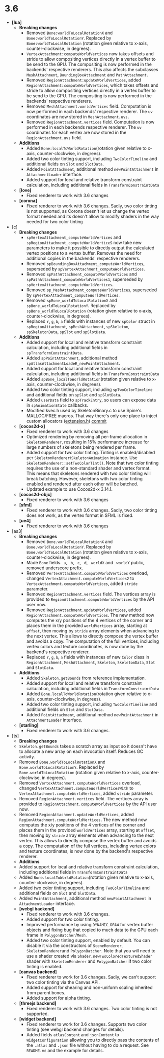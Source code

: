 # 3.6
* **[lua]**
  * **Breaking changes**
    * Removed `Bone:worldToLocalRotationX` and `Bone:worldToLocalRotationY`. Replaced by `Bone:worldToLocalRotation` (rotation given relative to x-axis, counter-clockwise, in degrees).
    * `VertexAttachment:computeWorldVertices` now takes offsets and stride to allow compositing vertices directly in a vertex buffer to be send to the GPU. The compositing is now performed in the backends' respective renderers. This also affects the subclasses `MeshAttachment`, `BoundingBoxAttachment` and `PathAttachment`.
    * Removed `RegionAttachment:updateWorldVertices`, added `RegionAttachment:computeWorldVertices`, which takes offsets and stride to allow compositing vertices directly in a vertex buffer to be send to the GPU. The compositing is now performed in the backends' respective renderers.
    * Removed `MeshAttachment.worldVertices` field. Computation is now performed in each backends' respective renderer. The `uv` coordinates are now stored in `MeshAttachment.uvs`.
    * Removed `RegionAttachment.vertices` field. Computation is now performed in each backends respective renderer. The `uv` coordinates for each vertex are now stored in the `RegionAttachment.uvs` field.
  * **Additions**
    * Added `Bone:localToWorldRotation`(rotation given relative to x-axis, counter-clockwise, in degrees).
    * Added two color tinting support, including `TwoColorTimeline` and additional fields on `Slot` and `SlotData`.
    * Added `PointAttachment`, additional method `newPointAttachment` in `AttachmentLoader` interface.  
    * Added support for local and relative transform constraint calculation, including additional fields in `TransformConstraintData`  
  * **[love]**
    * Fixed renderer to work with 3.6 changes
  * **[corona]**
    * Fixed renderer to work with 3.6 changes. Sadly, two color tinting is not supported, as Corona doesn't let us change the vertex format needed and its doesn't allow to modify shaders in the way needed for two color tinting
* [c]
  * **Breaking changes**
    * `spVertexAttachment_computeWorldVertices` and `spRegionAttachment_computeWorldVerticeS` now take new parameters to make it possible to directly output the calculated vertex positions to a vertex buffer. Removes the need for additional copies in the backends' respective renderers.
    * Removed `spBoundingBoxAttachment_computeWorldVertices`, superseded by `spVertexAttachment_computeWorldVertices`.
  	* Removed `spPathAttachment_computeWorldVertices` and `spPathAttachment_computeWorldVertices1`, superseded by `spVertexAttachment_computeWorldVertices`.
  	* Removed `sp_MeshAttachment_computeWorldVertices`, superseded by `spVertexAttachment_computeWorldVertices`.
  	* Removed `spBone_worldToLocalRotationX` and `spBone_worldToLocalRotationY`. Replaced by `spBone_worldToLocalRotation` (rotation given relative to x-axis, counter-clockwise, in degrees).
    * Replaced `r`, `g`, `b`, `a` fields with instances of new `spColor` struct in `spRegionAttachment`, `spMeshAttachment`, `spSkeleton`, `spSkeletonData`, `spSlot` and `spSlotData`.
  * **Additions**
    * Added support for local and relative transform constraint calculation, including additional fields in `spTransformConstraintData`.  
  	* Added `spPointAttachment`, additional method `spAtlasAttachmentLoadeR_newPointAttachment`.
  	* Added support for local and relative transform constraint calculation, including additional fields in `TransformConstraintData`
  	* Added `spBone_localToWorldRotation`(rotation given relative to x-axis, counter-clockwise, in degrees).  	
    * Added two color tinting support, including `spTwoColorTimeline` and additional fields on `spSlot` and `spSlotData`.
    * Added `userData` field to `spTrackEntry`, so users can expose data in `spAnimationState` callbacks.
    * Modified kvec.h used by SkeletonBinary.c to use Spine's MALLOC/FREE macros. That way there's only one place to inject custom allocators ([extension.h](https://github.com/EsotericSoftware/spine-runtimes/blob/master/spine-c/spine-c/include/spine/extension.h)) [commit](https://github.com/EsotericSoftware/spine-runtimes/commit/c2cfbc6cb8709daa082726222d558188d75a004f)
  * **[cocos2d-x]**
    * Fixed renderer to work with 3.6 changes
    * Optimized rendering by removing all per-frame allocation in `SkeletonRenderer`, resulting in 15% performance increase for large numbers of skeletons being rendered per frame.
    * Added support for two color tinting. Tinting is enabled/disabled per `SkeletonRenderer`/`SkeletonAnimation` instance. Use `SkeletonRenderer::setTwoColorTint()`. Note that two color tinting requires the use of a non-standard shader and vertex format. This means that skeletons rendered with two color tinting will break batching. However, skeletons with two color tinting enabled and rendered after each other will be batched.
    * Updated example to use Cocos2d-x 3.14.1.
  * **[cocos2d-objc]**
    * Fixed renderer to work with 3.6 changes
  * **[sfml]**
  	* Fixed renderer to work with 3.6 changes. Sadly, two color tinting does not work, as the vertex format in SFML is fixed.
  * **[ue4]**
    * Fixed renderer to work with 3.6 changes
* [as3]
  * **Breaking changes**
    * Removed `Bone.worldToLocalRotationX` and `Bone.worldToLocalRotationY`. Replaced by `Bone.worldToLocalRotation` (rotation given relative to x-axis, counter-clockwise, in degrees).
    * Made `Bone` fields `_a`, `_b`, `_c`, `_d`, `_worldX` and `_worldY` public, removed underscore prefix.
    * Removed `VertexAttachment.computeWorldVertices` overload, changed `VertexAttachment.computeWorldVertices2` to `VertexAttachment.computeWorldVertices`, added `stride` parameter.
    * Removed `RegionAttachment.vertices` field. The vertices array is provided to `RegionAttachment.computeWorldVertices` by the API user now.
    * Removed `RegionAttachment.updateWorldVertices`, added `RegionAttachment.computeWorldVertices`. The new method now computes the x/y positions of the 4 vertices of the corner and places them in the provided `worldVertices` array, starting at `offset`, then moving by `stride` array elements when advancing to the next vertex. This allows to directly compose the vertex buffer and avoids a copy. The computation of the full vertices, including vertex colors and texture coordinates, is now done by the backend's respective renderer.
    * Replaced `r`, `g`, `b`, `a` fields with instances of new `Color` class in `RegionAttachment`, `MeshAttachment`, `Skeleton`, `SkeletonData`, `Slot` and `SlotData`.
  * **Additions**
    * Added `Skeleton.getBounds` from reference implementation.
    * Added support for local and relative transform constraint calculation, including additional fields in `TransformConstraintData`
    * Added `Bone.localToWorldRotation`(rotation given relative to x-axis, counter-clockwise, in degrees).    
    * Added two color tinting support, including `TwoColorTimeline` and additional fields on `Slot` and `SlotData`.        
    * Added `PointAttachment`, additional method `newPointAttachment` in `AttachmentLoader` interface.    
  * **[starling]**
    * Fixed renderer to work with 3.6 changes.
* [ts]
  * **Breaking changes**
  * `Skeleton.getBounds` takes a scratch array as input so it doesn't have to allocate a new array on each invocation itself. Reduces GC activity.
  * Removed `Bone.worldToLocalRotationX` and `Bone.worldToLocalRotationY`. Replaced by `Bone.worldToLocalRotation` (rotation given relative to x-axis, counter-clockwise, in degrees).
  * Removed `VertexAttachment.computeWorldVertices` overload, changed `VertexAttachment.computeWorldVerticesWith` to `VertexAttachment.computeWorldVertices`, added `stride` parameter.
  * Removed `RegionAttachment.vertices` field. The vertices array is provided to `RegionAttachment.computeWorldVertices` by the API user now.
  * Removed `RegionAttachment.updateWorldVertices`, added `RegionAttachment.computeWorldVertices`. The new method now computes the x/y positions of the 4 vertices of the corner and places them in the provided `worldVertices` array, starting at `offset`, then moving by `stride` array elements when advancing to the next vertex. This allows to directly compose the vertex buffer and avoids a copy. The computation of the full vertices, including vertex colors and texture coordinates, is now done by the backend's respective renderer.
  * **Additions**  
  * Added support for local and relative transform constraint calculation, including additional fields in `TransformConstraintData`
  * Added `Bone.localToWorldRotation`(rotation given relative to x-axis, counter-clockwise, in degrees).  
  * Added two color tinting support, including `TwoColorTimeline` and additional fields on `Slot` and `SlotData`.  
  * Added `PointAttachment`, additional method `newPointAttachment` in `AttachmentLoader` interface.
  * **[webgl backend]**
    * Fixed renderer to work with 3.6 changes.
    * Added support for two color tinting.
    * Improved performance by using `DYNAMIC_DRAW` for vertex buffer objects and fixing bug that copied to much data to the GPU each frame in `PolygonBatcher`/`Mesh`.
    * Added two color tinting support, enabled by default. You can disable it via the constructors of `SceneRenderer`, `SkeletonRenderer`and `PolygonBatcher`. Note that you will need to use a shader created via `Shader.newTwoColoredTexturedShader` shader with `SkeletonRenderer` and `PolygonBatcher` if two color tinting is enabled.
  * **[canvas backend]**
    * Fixed renderer to work for 3.6 changes. Sadly, we can't support two color tinting via the Canvas API.
    * Added support for shearing and non-uniform scaling inherited from parent bones.
    * Added support for alpha tinting.
  * **[threejs backend]**
    * Fixed renderer to work with 3.6 changes. Two color tinting is not supported.
  * **[widget backend]**
    * Fixed renderer to work for 3.6 changes. Supports two color tinting (see webgl backend changes for details).
    * Added fields `atlasContent` and `jsonContent` to `WidgetConfiguration` allowing you to directly pass the contents of the `.atlas` and `.json` file without having to do a request. See `README.md` and the example for details.
